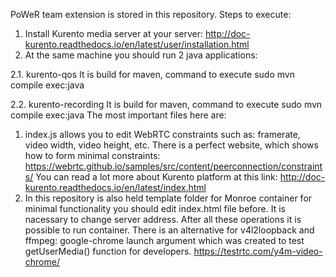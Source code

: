 PoWeR team extension is stored in this repository.
Steps to execute:
1.	Install Kurento media server at your server: http://doc-kurento.readthedocs.io/en/latest/user/installation.html
2.	At the same machine you should run 2 java applications:

   2.1. 	kurento-qos It is build for maven, command to execute sudo mvn compile exec:java 

   2.2. 	kurento-recording It is build for maven, command to execute sudo mvn compile exec:java
The most important files here are:
1.	index.js allows you to edit WebRTC constraints such as: framerate, video width, video height, etc. There is a perfect website, which shows how to form minimal constraints: https://webrtc.github.io/samples/src/content/peerconnection/constraints/
You can read a lot more about Kurento platform at this link:
http://doc-kurento.readthedocs.io/en/latest/index.html
3.	In this repository is also held template folder for Monroe container for minimal functionality you should edit index.html file before. It is nacessary to change server address.
After all these operations it is possible to run container.
There is an alternative for v4l2loopback and ffmpeg: google-chrome launch argument which was created to test getUserMedia() function for developers. https://testrtc.com/y4m-video-chrome/

